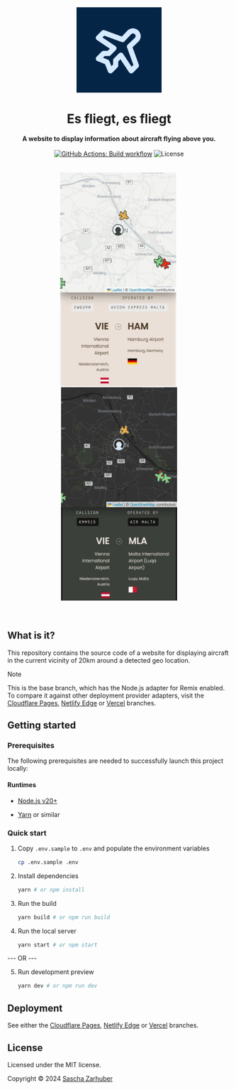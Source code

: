 <div align="center">
  <img alt="The icon of the website, showing stylized film perforations surrounding stylized diaphragm blades" src="public/icons/android-chrome-512x512.png" width="192px" />
  <br />
  <h1>Es fliegt, es fliegt</h1>
  <strong>A website to display information about aircraft flying above you.</strong>
  <br />
  <br />
  <a href="https://github.com/saschazar21/esfliegt-esfliegt/actions/workflows/build.yml"><img alt="GitHub Actions: Build workflow" src="https://github.com/saschazar21/esfliegt-esfliegt/actions/workflows/build.yml/badge.svg" /></a> <img alt="License" src="https://img.shields.io/github/license/saschazar21/esfliegt-esfliegt" />
  <br />
  <br />
  <br />
  <img src="public/screenshots/screen_mobile_2_light.jpg" alt="A screenshot of the index page on mobile with route data in light mode" width="262" height="480">&nbsp;
  <img src="public/screenshots/screen_mobile_2_dark.jpg" alt="A screenshot of the index page on mobile with route data in dark mode" width="262" height="480">
  <br />
  <br />
  <br />
</div>

## What is it?

This repository contains the source code of a website for displaying aircraft in the current vicinity of 20km around a detected geo location.

> [!NOTE]
>
> This is the base branch, which has the Node.js adapter for Remix enabled. To compare it against other deployment provider adapters, visit the [Cloudflare Pages](https://github.com/saschazar21/esfliegt-esfliegt/tree/cloudflare-pages), [Netlify Edge](https://github.com/saschazar21/esfliegt-esfliegt/tree/netlify-edge) or [Vercel](https://github.com/saschazar21/esfliegt-esfliegt/tree/vercel) branches.

## Getting started

### Prerequisites

The following prerequisites are needed to successfully launch this project locally:

#### Runtimes

- [Node.js v20+](https://nodejs.org/en/)

- [Yarn](https://yarnpkg.dev/) or similar

### Quick start

1. Copy `.env.sample` to `.env` and populate the environment variables

   ```bash
   cp .env.sample .env
   ```

2. Install dependencies

   ```bash
   yarn # or npm install
   ```

3. Run the build

   ```bash
   yarn build # or npm run build
   ```

4. Run the local server

   ```bash
   yarn start # or npm start
   ```

--- OR ---

5. Run development preview

   ```bash
   yarn dev # or npm run dev
   ```

## Deployment

See either the [Cloudflare Pages](https://github.com/saschazar21/esfliegt-esfliegt/tree/cloudflare-pages), [Netlify Edge](https://github.com/saschazar21/esfliegt-esfliegt/tree/netlify-edge) or [Vercel](https://github.com/saschazar21/esfliegt-esfliegt/tree/vercel) branches.

## License

Licensed under the MIT license.

Copyright ©️ 2024 [Sascha Zarhuber](https://sascha.work)
